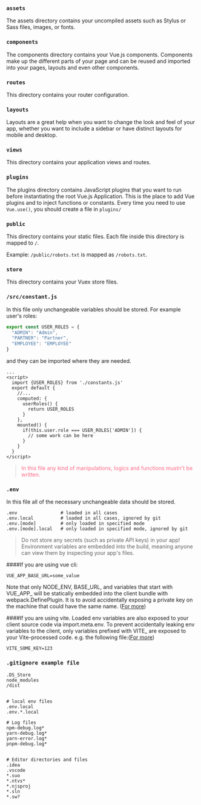 


### `assets`

The assets directory contains your uncompiled assets such as Stylus or Sass files, images, or fonts.


### `components`

The components directory contains your Vue.js components. Components make up the different parts of your page and can be reused and imported into your pages, layouts and even other components.

### `routes`

This directory contains your router configuration.

### `layouts`

Layouts are a great help when you want to change the look and feel of your  app, whether you want to include a sidebar or have distinct layouts for mobile and desktop.



### `views`

This directory contains your application views and routes.


### `plugins`

The plugins directory contains JavaScript plugins that you want to run before instantiating the root Vue.js Application. This is the place to add Vue plugins and to inject functions or constants. Every time you need to use `Vue.use()`, you should create a file in `plugins/` 


### `public`

This directory contains your static files. Each file inside this directory is mapped to `/`.

Example: `/public/robots.txt` is mapped as `/robots.txt`.


### `store`

This directory contains your Vuex store files.

### `/src/constant.js`

In this file only unchangeable variables should be stored. For example user's roles:
```js
export const USER_ROLES = {
  "ADMIN": "Admin",
  "PARTNER": "Partner",
  "EMPLOYEE": "EMPLOYEE"
}
```

and they can be imported where they are needed.

```vue
...
<script>
  import {USER_ROLES} from './constants.js'
  export default {
    //...
    computed: {
      userRoles() {
        return USER_ROLES
      }
    },
    mounted() {
      if(this.user.role === USER_ROLES['ADMIN']) {
        // some work can be here 
      }
    }
  }
</script>
```


><span style="color: #ff6985">In this file any kind of manipulations, logics and functions mustn't be written.</span>


### `.env`
In this file all of the necessary unchangeable data should be stored.
```
.env                # loaded in all cases
.env.local          # loaded in all cases, ignored by git
.env.[mode]         # only loaded in specified mode
.env.[mode].local   # only loaded in specified mode, ignored by git
```

>Do not store any secrets (such as private API keys) in your app!
Environment variables are embedded into the build, meaning anyone can view them by inspecting your app's files.


####If you are using vue cli:
```dotenv
VUE_APP_BASE_URL=some_value
```
Note that only NODE_ENV, BASE_URL, and variables that start with VUE_APP_ will be statically embedded into the client bundle with webpack.DefinePlugin. It is to avoid accidentally exposing a private key on the machine that could have the same name. ([For more](https://cli.vuejs.org/guide/mode-and-env.html#environment-variables))


####If you are using vite.
Loaded env variables are also exposed to your client source code via import.meta.env.
To prevent accidentally leaking env variables to the client, only variables prefixed with VITE_ are exposed to your Vite-processed code. e.g. the following file:([For more](https://vitejs.dev/guide/env-and-mode.html))
```dotenv
VITE_SOME_KEY=123
```







### `.gitignore example file`

```gitignore
.DS_Store
node_modules
/dist


# local env files
.env.local
.env.*.local

# Log files
npm-debug.log*
yarn-debug.log*
yarn-error.log*
pnpm-debug.log*


# Editor directories and files
.idea
.vscode
*.suo
*.ntvs*
*.njsproj
*.sln
*.sw?

```


